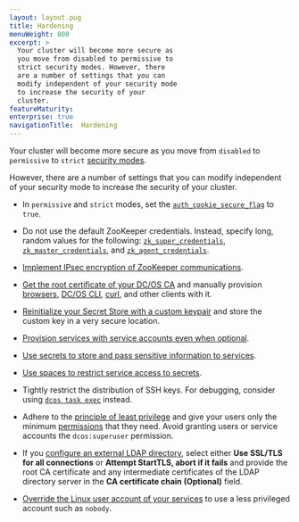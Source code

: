 ```yaml
---
layout: layout.pug
title: Hardening
menuWeight: 800
excerpt: >
  Your cluster will become more secure as
  you move from disabled to permissive to
  strict security modes. However, there
  are a number of settings that you can
  modify independent of your security mode
  to increase the security of your
  cluster.
featureMaturity:
enterprise: true
navigationTitle:  Hardening
---
```



Your cluster will become more secure as you move from `disabled` to `permissive` to `strict` [security modes](/docs/1.9/security/ent/#security-modes).

However, there are a number of settings that you can modify independent of your security mode to increase the security of your cluster.

- <a name="secure-flag"></a>In `permissive` and `strict` modes, set the [`auth_cookie_secure_flag`](/docs/1.9/installing/ent/custom/configuration/configuration-parameters/#auth-cookie) to `true`.

- <a name="zk"></a>Do not use the default ZooKeeper credentials. Instead, specify long, random values for the following: [`zk_super_credentials`](/docs/1.9/installing/ent/custom/configuration/configuration-parameters/#zk-superuser), [`zk_master_credentials`](/docs/1.9/installing/ent/custom/configuration/configuration-parameters/#zk-master), and [`zk_agent_credentials`](/docs/1.9/installing/ent/custom/configuration/configuration-parameters/#zk-agent).

- [Implement IPsec encryption of ZooKeeper communications](https://datatracker.ietf.org/wg/ipsec/documents/).

- [Get the root certificate of your DC/OS CA](/docs/1.9/networking/tls-ssl/get-cert/#oob) and manually provision [browsers](/docs/1.9/networking/tls-ssl/ca-trust-browser/), [DC/OS CLI](/docs/1.9/networking/tls-ssl/ca-trust-cli/), [curl](/docs/1.9/networking/tls-ssl/ca-trust-curl/), and other clients with it.

- [Reinitialize your Secret Store with a custom keypair](/docs/1.9/security/ent/secrets/custom-key/) and store the custom key in a very secure location.

- [Provision services with service accounts even when optional](/docs/1.9/security/ent/service-auth/).

- [Use secrets to store and pass sensitive information to services](/docs/1.9/security/ent/secrets/).

- [Use spaces to restrict service access to secrets](/docs/1.9/overview/security/spaces/).

- Tightly restrict the distribution of SSH keys. For debugging, consider using [`dcos task exec`](/docs/1.9/monitoring/debugging/) instead. 

- Adhere to the [principle of least privilege](http://searchsecurity.techtarget.com/definition/principle-of-least-privilege-POLP) and give your users only the minimum [permissions](/docs/1.9/security/ent/perms-reference/) that they need. Avoid granting users or service accounts the `dcos:superuser` permission.

- If you [configure an external LDAP directory](/docs/1.9/security/ent/ldap/ldap-conn/), select either **Use SSL/TLS for all connections** or **Attempt StartTLS, abort if it fails** and provide the root CA certificate and any intermediate certificates of the LDAP directory server in the **CA certificate chain (Optional)** field.

- [Override the Linux user account of your services](/docs/1.9/security/ent/users-groups/config-linux-user/) to use a less privileged account such as `nobody`.